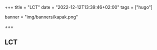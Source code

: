 +++
title = "LCT"
date = "2022-12-12T13:39:46+02:00"
tags = ["hugo"]

banner = "img/banners/kapak.png"

+++

## LCT

